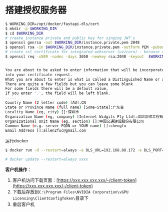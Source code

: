 # 搭建授权服务器

```bash
$ WORKING_DIR=/opt/docker/fastapi-dls/cert
$ mkdir -p $WORKING_DIR
$ cd $WORKING_DIR
# create instance private and public key for singing JWT's
$ openssl genrsa -out $WORKING_DIR/instance.private.pem 2048
$ openssl rsa -in $WORKING_DIR/instance.private.pem -outform PEM -pubout -out $WORKING_DIR/instance.public.pem
# create ssl certificate for integrated webserver (uvicorn) - because clients rely on ssl
$ openssl req -x509 -nodes -days 3650 -newkey rsa:2048 -keyout  $WORKING_DIR/webserver.key -out $WORKING_DIR/webserver.crt


You are about to be asked to enter information that will be incorporated
into your certificate request.
What you are about to enter is what is called a Distinguished Name or a DN.
There are quite a few fields but you can leave some blank
For some fields there will be a default value,
If you enter '.', the field will be left blank.
-----
Country Name (2 letter code) [AU]:CN
State or Province Name (full name) [Some-State]:广东省
Locality Name (eg, city) []:深圳市
Organization Name (eg, company) [Internet Widgits Pty Ltd]:深圳高得工程有限公司
Organizational Unit Name (eg, section) []:中国交通建设股份有限公司
Common Name (e.g. server FQDN or YOUR name) []:chengfu
Email Address []:allen2fuc@gmail.com
```



运行docker

```bash
$ docker run -d --restart=always -e DLS_URL=192.168.88.172 -e DLS_PORT=443 -p 443:443 -v $WORKING_DIR:/app/cert collinwebdesigns/fastapi-dls:latest

# docker update --restart=always xxxx
```



**客户机操作**：

1. 客户机访问下载页面：[https://xxx.xxx.xxx.xxx/-/client-token](https://xxx.xxx.xxx.xxx/-/client-token)
2. 下载后存放到`C:\Program Files\NVIDIA Corporation\vGPU Licensing\ClientConfigToken\`目录下
3. 重启客户机

